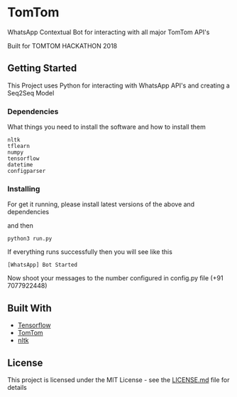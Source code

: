 # TomTom

WhatsApp Contextual Bot for interacting with all major TomTom API's

Built for TOMTOM HACKATHON 2018

## Getting Started

This Project uses Python for interacting with WhatsApp API's and creating a Seq2Seq Model

### Dependencies

What things you need to install the software and how to install them

```
nltk
tflearn
numpy
tensorflow
datetime
configparser
```

### Installing

For get it running, please install latest versions of the above and dependencies

and then

```
python3 run.py
```

If everything runs successfully then you will see like this

```
[WhatsApp] Bot Started
```

Now shoot your messages to the number configured in config.py file (+91 7077922448)


## Built With

* [Tensorflow](http://www.tensorflow.org/)
* [TomTom](https://developer.tomtom.com)
* [nltk](https://www.nltk.org/)


## License

This project is licensed under the MIT License - see the [LICENSE.md](LICENSE.md) file for details

